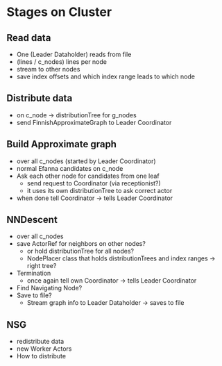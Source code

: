# Stages on Cluster
## Read data
- One (Leader Dataholder) reads from file
- (lines / c_nodes) lines per node
- stream to other nodes
- save index offsets and which index range leads to which node

## Distribute data
- on c_node -> distributionTree for g_nodes
- send FinnishApproximateGraph to Leader Coordinator

## Build Approximate graph
- over all c_nodes (started by Leader Coordinator)
- normal Efanna candidates on c_node 
- Ask each other node for candidates from one leaf
    - send request to Coordinator (via receptionist?)
    - it uses its own distributionTree to ask correct actor
- when done tell Coordinator -> tells Leader Coordinator

## NNDescent
- over all c_nodes
- save ActorRef for neighbors on other nodes?
  - or hold distributionTree for all nodes?
  - NodePlacer class that holds distributionTrees and index ranges -> right tree?
- Termination 
  - once again tell own Coordinator -> tells Leader Coordinator
- Find Navigating Node?
- Save to file? 
  - Stream graph info to Leader Dataholder -> saves to file

## NSG 
- redistribute data
- new Worker Actors
- How to distribute